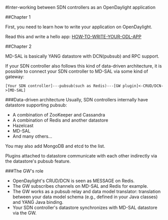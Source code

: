 #Inter-working between SDN controllers as an OpenDaylight application

##Chapter 1

First, you need to learn how to write your application on OpenDaylight.

Read this and write a hello app: [HOW-TO-WRITE-YOUR-ODL-APP](./HOWTO.md)

##Chapter 2

MD-SAL is basically YANG datastore with DCN(pubsub) and RPC support.

If your SDN controller also follows this kind of data-driven architecture, it is possible to connect your SDN controller to MD-SAL via some kind of gateway:

```
[Your SDN controller]---pubsub(such as Redis)---[GW plugin]<-CRUD/DCN->[MD-SAL]

```

###Data-driven architecture
Usually, SDN controllers internally have datastore supporting pubsub:
- A combination of ZooKeeper and Cassandra
- A combination of Redis and another datastore
- Hazelcast
- MD-SAL
- And many others...

You may also add MongoDB and etcd to the list.

Plugins attached to datastore communicate with each other indirectly via the datastore's pubsub feature.

###The GW's role
- OpenDaylight's CRUD/DCN is seen as MESSAGE on Redis.
- The GW subscribes channels on MD-SAL and Redis for example.
- The GW works as a pubsub relay and data model translator: translation between your data model schema (e.g., defined in your Java classes) and YANG Java binding.
- Your SDN controller's datastore synchronizes with MD-SAL datastore via the GW.
